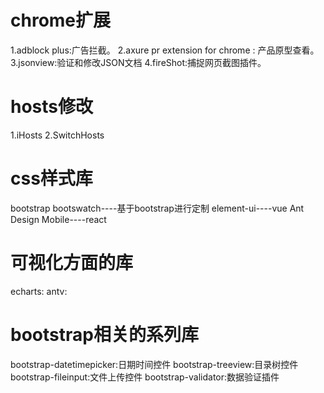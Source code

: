 # chrome扩展
1.adblock plus:广告拦截。
2.axure pr extension for chrome : 产品原型查看。
3.jsonview:验证和修改JSON文档
4.fireShot:捕捉网页截图插件。

# hosts修改
1.iHosts
2.SwitchHosts

# css样式库
bootstrap
bootswatch----基于bootstrap进行定制
element-ui----vue
Ant Design Mobile----react


# 可视化方面的库
echarts:
antv:

# bootstrap相关的系列库
bootstrap-datetimepicker:日期时间控件
bootstrap-treeview:目录树控件
bootstrap-fileinput:文件上传控件
bootstrap-validator:数据验证插件

